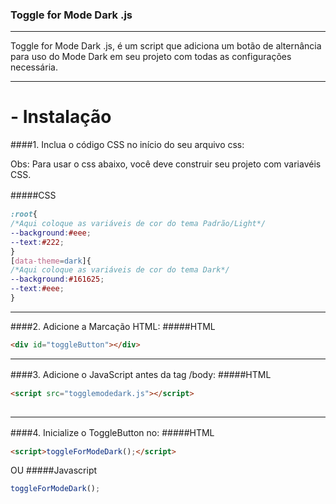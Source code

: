 ### Toggle for Mode Dark .js

------------

 Toggle for Mode Dark .js, é um script que adiciona um botão de alternância para uso do Mode Dark em seu projeto com todas as configurações necessária.

------------

# - Instalação

####1. Inclua o código CSS no início do seu arquivo css:

Obs: Para usar o css abaixo, você deve construir seu projeto com variavéis CSS.

#####CSS　
```css
:root{
/*Aqui coloque as variáveis de cor do tema Padrão/Light*/
--background:#eee;
--text:#222;
}
[data-theme=dark]{
/*Aqui coloque as variáveis de cor do tema Dark*/
--background:#161625;
--text:#eee;
}
```
------------
####2. Adicione a Marcação HTML:
#####HTML 
```html
<div id="toggleButton"></div>
```
------------
 ####3. Adicione o JavaScript antes da tag  /body:
#####HTML　

```html
<script src="togglemodedark.js"></script>
        
```
------------

####4. Inicialize o ToggleButton no:
#####HTML　

```html
<script>toggleForModeDark();</script>
```
OU
#####Javascript
```javascript
toggleForModeDark();
```